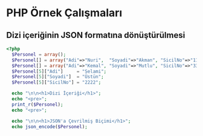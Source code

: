 # PHP Örnek Çalışmaları

## Dizi içeriğinin JSON formatına dönüştürülmesi

```PHP
<?php
  $Personel = array();
  $Personel[] = array("Adi"=>"Nuri",  "Soyadi"=>"Akman", "SicilNo"=>"1111");
  $Personel[] = array("Adi"=>"Kemal", "Soyadi"=>"Mutlu", "SicilNo"=>"3333");
  $Personel[5]["Adi"]     = "Selami";
  $Personel[5]["Soyadi"]  = "Üstün";
  $Personel[5]["SicilNo"] = "2222";

  echo "\n\n<h1>Dizi İçeriği</h1>";
  echo "<pre>";
  print_r($Personel);
  echo "<pre>";

  echo "\n\n<h1>JSON'a Çevrilmiş Biçimi</h1>";
  echo json_encode($Personel);
```
